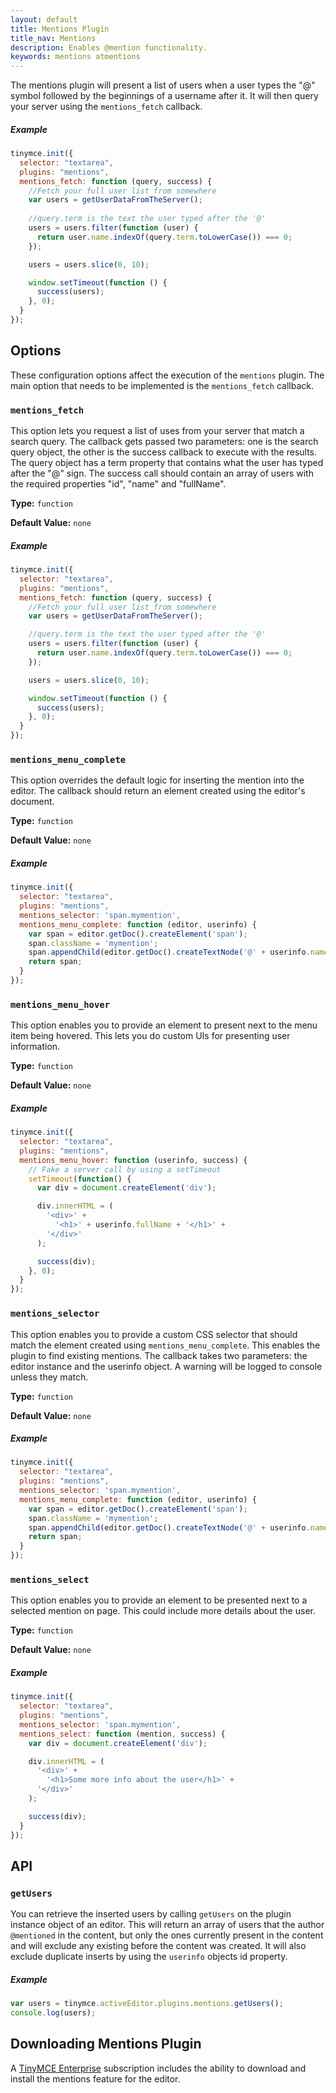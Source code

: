 ```yaml
---
layout: default
title: Mentions Plugin
title_nav: Mentions
description: Enables @mention functionality.
keywords: mentions atmentions
---
```


The mentions plugin will present a list of users when a user types the "@" symbol followed by the beginnings of a username after it. It will then query your server using the `mentions_fetch` callback.

##### Example
```javascript
tinymce.init({
  selector: "textarea",
  plugins: "mentions",
  mentions_fetch: function (query, success) {
    //Fetch your full user list from somewhere
    var users = getUserDataFromTheServer();   
    
    //query.term is the text the user typed after the '@'
    users = users.filter(function (user) {
      return user.name.indexOf(query.term.toLowerCase()) === 0;
    });

    users = users.slice(0, 10);

    window.setTimeout(function () {
      success(users);
    }, 0);
  }
});
```

## Options

These configuration options affect the execution of the `mentions` plugin. The main option that needs to be implemented is the `mentions_fetch` callback.

### `mentions_fetch`

This option lets you request a list of uses from your server that match a search query. The callback gets passed two parameters: one is the search query object, the other is the success callback to execute with the results. The query object has a term property that contains what the user has typed after the "@" sign. The success call should contain an array of users with the required properties "id", "name" and "fullName".

**Type:** `function`

**Default Value:** `none`

##### Example

```js
tinymce.init({
  selector: "textarea",
  plugins: "mentions",
  mentions_fetch: function (query, success) {
    //Fetch your full user list from somewhere
    var users = getUserDataFromTheServer();   

    //query.term is the text the user typed after the '@'
    users = users.filter(function (user) {
      return user.name.indexOf(query.term.toLowerCase()) === 0;
    });

    users = users.slice(0, 10);

    window.setTimeout(function () {
      success(users);
    }, 0);
  }
});
```

### `mentions_menu_complete`

This option overrides the default logic for inserting the mention into the editor. The callback should return an element created using the editor's document.

**Type:** `function`

**Default Value:** `none`

##### Example

```js
tinymce.init({
  selector: "textarea",
  plugins: "mentions",
  mentions_selector: 'span.mymention',
  mentions_menu_complete: function (editor, userinfo) {
    var span = editor.getDoc().createElement('span');
    span.className = 'mymention';
    span.appendChild(editor.getDoc().createTextNode('@' + userinfo.name));
    return span;
  }
});
```

### `mentions_menu_hover`

This option enables you to provide an element to present next to the menu item being hovered. This lets you do custom UIs for presenting user information.

**Type:** `function`

**Default Value:** `none`

##### Example

```js
tinymce.init({
  selector: "textarea",
  plugins: "mentions",
  mentions_menu_hover: function (userinfo, success) {
    // Fake a server call by using a setTimeout
    setTimeout(function() {
      var div = document.createElement('div');

      div.innerHTML = (
        '<div>' +
          '<h1>' + userinfo.fullName + '</h1>' +
        '</div>'
      );

      success(div);
    }, 0);
  }
});
```

### `mentions_selector`

This option enables you to provide a custom CSS selector that should match the element created using `mentions_menu_complete`. This enables the plugin to find existing mentions. The callback takes two parameters: the editor instance and the userinfo object. A warning will be logged to console unless they match.

**Type:** `function`

**Default Value:** `none`

##### Example

```js
tinymce.init({
  selector: "textarea",
  plugins: "mentions",
  mentions_selector: 'span.mymention',
  mentions_menu_complete: function (editor, userinfo) {
    var span = editor.getDoc().createElement('span');
    span.className = 'mymention';
    span.appendChild(editor.getDoc().createTextNode('@' + userinfo.name));
    return span;
  }
});
```

### `mentions_select`

This option enables you to provide an element to be presented next to a selected mention on page. This could include more details about the user.

**Type:** `function`

**Default Value:** `none`

##### Example

```js
tinymce.init({
  selector: "textarea",
  plugins: "mentions",
  mentions_selector: 'span.mymention',
  mentions_select: function (mention, success) {
    var div = document.createElement('div');

    div.innerHTML = (
      '<div>' +
        '<h1>Some more info about the user</h1>' +
      '</div>'
    );

    success(div);
  }
});
```

## API

### `getUsers`

You can retrieve the inserted users by calling `getUsers` on the plugin instance object of an editor. This will return an array of users that the author `@mentioned` in the content, but only the ones currently present in the content and will exclude any existing before the content was created. It will also exclude duplicate inserts by using the `userinfo` objects id property.

##### Example

```js
var users = tinymce.activeEditor.plugins.mentions.getUsers();
console.log(users);
```

## Downloading Mentions Plugin

A [TinyMCE Enterprise](https://www.tinymce.com/pricing/) subscription includes the ability to download and install the mentions feature for the editor.
